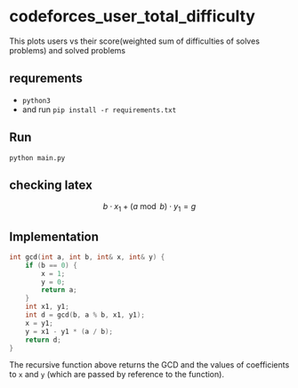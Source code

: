 # codeforces_user_total_difficulty
This plots users vs their score(weighted sum of difficulties of solves problems) and solved problems 
## requrements
* `python3`
* and run `pip install -r requirements.txt`
## Run
`python main.py`
## checking latex
$$b \cdot x_1 + (a \bmod b) \cdot y_1 = g$$
## Implementation

```{.cpp file=extended_gcd}
int gcd(int a, int b, int& x, int& y) {
    if (b == 0) {
        x = 1;
        y = 0;
        return a;
    }
    int x1, y1;
    int d = gcd(b, a % b, x1, y1);
    x = y1;
    y = x1 - y1 * (a / b);
    return d;
}
```

The recursive function above returns the GCD and the values of coefficients to `x` and `y` (which are passed by reference to the function).
